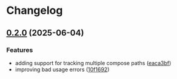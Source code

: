 # Changelog

## [0.2.0](https://github.com/gnugomez/voyage/compare/v0.1.3...v0.2.0) (2025-06-04)


### Features

* adding support for tracking multiple compose paths ([eaca3bf](https://github.com/gnugomez/voyage/commit/eaca3bfd62157f457207fb211d1f3406e63caba5))
* improving bad usage errors ([10f1692](https://github.com/gnugomez/voyage/commit/10f169273cc6b035b6a3965c492b51b7da369e9a))
